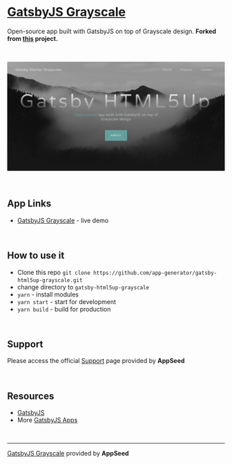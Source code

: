 # [GatsbyJS Grayscale](https://appseed.us/apps/gatsbyjs/gatsby-html5up-grayscale)

Open-source app built with GatsbyJS on top of Grayscale design. 
**Forked from [this](https://github.com/anubhavsrivastava/gatsby-starter-grayscale) project.**

<br />

![GatsbyJS Grayscale - Gif animated intro.](https://github.com/app-generator/static/blob/master/products/gatsby-html5up-grayscale-intro.gif?raw=true)

<br />

## App Links

- [GatsbyJS Grayscale](https://gatsby-html5up-grayscale.appseed.us) - live demo

<br />

## How to use it
- Clone this repo `git clone https://github.com/app-generator/gatsby-html5up-grayscale.git`
- change directory to `gatsby-html5up-grayscale`
- `yarn` - install modules
- `yarn start` - start for development
- `yarn build` - build for production

<br />

## Support

Please access the official [Support](https://appseed.us/support) page provided by **AppSeed**

<br />

## Resources
 
 - [GatsbyJS](https://www.gatsbyjs.org/)
 - More [GatsbyJS Apps](https://appseed.us/apps/gatsbyjs)

<br />

---
[GatsbyJS Grayscale](https://appseed.us/apps/gatsbyjs/gatsby-html5up-grayscale) provided by **AppSeed**
